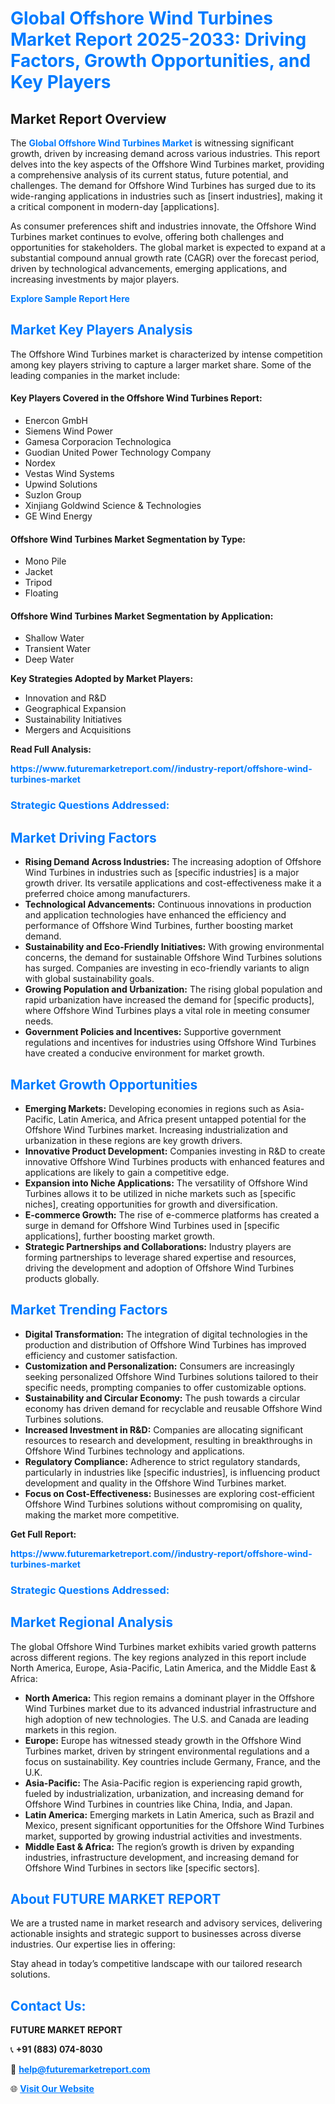 <h1 style="color: #007BFF;">Global Offshore Wind Turbines Market Report 2025-2033: Driving Factors, Growth Opportunities, and Key Players</h1>

<section id="overview">
<h2>Market Report Overview</h2>
<p>The <a href="https://www.futuremarketreport.com//industry-report/offshore-wind-turbines-market" style="color: #007BFF; text-decoration: none;"><strong>Global Offshore Wind Turbines Market</strong></a> is witnessing significant growth, driven by increasing demand across various industries. This report delves into the key aspects of the Offshore Wind Turbines market, providing a comprehensive analysis of its current status, future potential, and challenges. The demand for Offshore Wind Turbines has surged due to its wide-ranging applications in industries such as [insert industries], making it a critical component in modern-day [applications].</p>
<p>As consumer preferences shift and industries innovate, the Offshore Wind Turbines market continues to evolve, offering both challenges and opportunities for stakeholders. The global market is expected to expand at a substantial compound annual growth rate (CAGR) over the forecast period, driven by technological advancements, emerging applications, and increasing investments by major players.</p>
</section>

<section id="overview">
<p><a href="https://www.futuremarketreport.com//request-sample/reportId=46393" style="color: #007BFF; text-decoration: none;"><strong>Explore Sample Report Here</strong></a></p>
</section>

<section id="key-players">
<h2 style="color: #007BFF;">Market Key Players Analysis</h2>
<p>The Offshore Wind Turbines market is characterized by intense competition among key players striving to capture a larger market share. Some of the leading companies in the market include:</p>
<h4>Key Players Covered in the Offshore Wind Turbines Report:</h4>
<ul><li>Enercon GmbH</li><li>Siemens Wind Power</li><li>Gamesa Corporacion Technologica</li><li>Guodian United Power Technology Company</li><li>Nordex</li><li>Vestas Wind Systems</li><li>Upwind Solutions</li><li>Suzlon Group</li><li>Xinjiang Goldwind Science &amp; Technologies</li><li>GE Wind Energy</li></ul>
<h4>Offshore Wind Turbines Market Segmentation by Type:</h4>
<ul><li>Mono Pile</li><li>Jacket</li><li>Tripod</li><li>Floating</li></ul>

<h4>Offshore Wind Turbines Market Segmentation by Application:</h4>
<ul><li>Shallow Water</li><li>Transient Water</li><li>Deep Water</li></ul>
<p><strong>Key Strategies Adopted by Market Players:</strong></p>
<ul>
<li>Innovation and R&D</li>
<li>Geographical Expansion</li>
<li>Sustainability Initiatives</li>
<li>Mergers and Acquisitions</li>
</ul>
</section>

<section>
<p><strong>Read Full Analysis: </strong></p><a href="https://www.futuremarketreport.com//industry-report/offshore-wind-turbines-market" style="color: #007BFF; text-decoration: none;"><strong>https://www.futuremarketreport.com//industry-report/offshore-wind-turbines-market</strong></a>
<h3 style="color: #007BFF;">Strategic Questions Addressed:</h3>
</section>

<section id="driving-factors">
<h2 style="color: #007BFF;">Market Driving Factors</h2>
<ul>
<li><strong>Rising Demand Across Industries:</strong> The increasing adoption of Offshore Wind Turbines in industries such as [specific industries] is a major growth driver. Its versatile applications and cost-effectiveness make it a preferred choice among manufacturers.</li>
<li><strong>Technological Advancements:</strong> Continuous innovations in production and application technologies have enhanced the efficiency and performance of Offshore Wind Turbines, further boosting market demand.</li>
<li><strong>Sustainability and Eco-Friendly Initiatives:</strong> With growing environmental concerns, the demand for sustainable Offshore Wind Turbines solutions has surged. Companies are investing in eco-friendly variants to align with global sustainability goals.</li>
<li><strong>Growing Population and Urbanization:</strong> The rising global population and rapid urbanization have increased the demand for [specific products], where Offshore Wind Turbines plays a vital role in meeting consumer needs.</li>
<li><strong>Government Policies and Incentives:</strong> Supportive government regulations and incentives for industries using Offshore Wind Turbines have created a conducive environment for market growth.</li>
</ul>
</section>

<section id="growth-opportunities">
<h2 style="color: #007BFF;">Market Growth Opportunities</h2>
<ul>
<li><strong>Emerging Markets:</strong> Developing economies in regions such as Asia-Pacific, Latin America, and Africa present untapped potential for the Offshore Wind Turbines market. Increasing industrialization and urbanization in these regions are key growth drivers.</li>
<li><strong>Innovative Product Development:</strong> Companies investing in R&D to create innovative Offshore Wind Turbines products with enhanced features and applications are likely to gain a competitive edge.</li>
<li><strong>Expansion into Niche Applications:</strong> The versatility of Offshore Wind Turbines allows it to be utilized in niche markets such as [specific niches], creating opportunities for growth and diversification.</li>
<li><strong>E-commerce Growth:</strong> The rise of e-commerce platforms has created a surge in demand for Offshore Wind Turbines used in [specific applications], further boosting market growth.</li>
<li><strong>Strategic Partnerships and Collaborations:</strong> Industry players are forming partnerships to leverage shared expertise and resources, driving the development and adoption of Offshore Wind Turbines products globally.</li>
</ul>
</section>

<section id="trending-factors">
<h2 style="color: #007BFF;">Market Trending Factors</h2>
<ul>
<li><strong>Digital Transformation:</strong> The integration of digital technologies in the production and distribution of Offshore Wind Turbines has improved efficiency and customer satisfaction.</li>
<li><strong>Customization and Personalization:</strong> Consumers are increasingly seeking personalized Offshore Wind Turbines solutions tailored to their specific needs, prompting companies to offer customizable options.</li>
<li><strong>Sustainability and Circular Economy:</strong> The push towards a circular economy has driven demand for recyclable and reusable Offshore Wind Turbines solutions.</li>
<li><strong>Increased Investment in R&D:</strong> Companies are allocating significant resources to research and development, resulting in breakthroughs in Offshore Wind Turbines technology and applications.</li>
<li><strong>Regulatory Compliance:</strong> Adherence to strict regulatory standards, particularly in industries like [specific industries], is influencing product development and quality in the Offshore Wind Turbines market.</li>
<li><strong>Focus on Cost-Effectiveness:</strong> Businesses are exploring cost-efficient Offshore Wind Turbines solutions without compromising on quality, making the market more competitive.</li>
</ul>
</section>

<section>
<p><strong>Get Full Report: </strong></p><a href="https://www.futuremarketreport.com//industry-report/offshore-wind-turbines-market" style="color: #007BFF; text-decoration: none;"><strong>https://www.futuremarketreport.com//industry-report/offshore-wind-turbines-market</strong></a>
<h3 style="color: #007BFF;">Strategic Questions Addressed:</h3>
</section>


<section id="regional-analysis">
<h2 style="color: #007BFF;">Market Regional Analysis</h2>
<p>The global Offshore Wind Turbines market exhibits varied growth patterns across different regions. The key regions analyzed in this report include North America, Europe, Asia-Pacific, Latin America, and the Middle East & Africa:</p>
<ul>
<li><strong>North America:</strong> This region remains a dominant player in the Offshore Wind Turbines market due to its advanced industrial infrastructure and high adoption of new technologies. The U.S. and Canada are leading markets in this region.</li>
<li><strong>Europe:</strong> Europe has witnessed steady growth in the Offshore Wind Turbines market, driven by stringent environmental regulations and a focus on sustainability. Key countries include Germany, France, and the U.K.</li>
<li><strong>Asia-Pacific:</strong> The Asia-Pacific region is experiencing rapid growth, fueled by industrialization, urbanization, and increasing demand for Offshore Wind Turbines in countries like China, India, and Japan.</li>
<li><strong>Latin America:</strong> Emerging markets in Latin America, such as Brazil and Mexico, present significant opportunities for the Offshore Wind Turbines market, supported by growing industrial activities and investments.</li>
<li><strong>Middle East & Africa:</strong> The region’s growth is driven by expanding industries, infrastructure development, and increasing demand for Offshore Wind Turbines in sectors like [specific sectors].</li>
</ul>
</section>

<footer>
<h2 style="color: #007BFF;">About FUTURE MARKET REPORT</h2>
<p>We are a trusted name in market research and advisory services, delivering actionable insights and strategic support to businesses across diverse industries. Our expertise lies in offering:</p>

<p>Stay ahead in today’s competitive landscape with our tailored research solutions.</p>

<h2 style="color: #007BFF;">Contact Us:</h2>
<p><strong>FUTURE MARKET REPORT</strong></p>
<p>📞 <strong>+91 (883) 074-8030</strong></p>
<p>📧 <strong><a href="mailto:help@futuremarketreport.com" style="color: #007BFF;">help@futuremarketreport.com</a></strong></p>
<p>🌐 <strong><a href="https://www.futuremarketreport.com/" style="color: #007BFF;">Visit Our Website</a></strong></p>
</footer>
